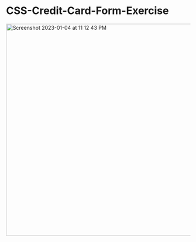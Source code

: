 # CSS-Credit-Card-Form-Exercise

<img width="580" alt="Screenshot 2023-01-04 at 11 12 43 PM" src="https://user-images.githubusercontent.com/111376661/210722804-ce9c694c-f4f6-4469-81e0-3a23ef0e04da.png">
